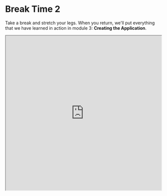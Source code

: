 # Break Time 2

Take a break and stretch your legs. When you return, we'll put everything that
we have learned in action in module 3: **Creating the Application**.

<iframe
src="https://vclock.com/set-timer-for-15-minutes/"
width="100%"
height="500"
></iframe>
